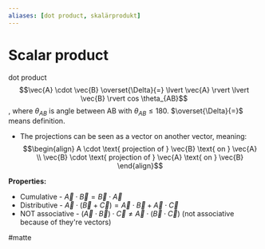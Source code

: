 ```yaml
---
aliases: [dot product, skalärprodukt]
---
```

# Scalar product
dot product
$$\vec{A} \cdot \vec{B}  \overset{\Delta}{=} \lvert \vec{A} \rvert \lvert \vec{B} \rvert cos \theta_{AB}$$, where $\theta_{AB}$ is angle between AB with $\theta_{AB} \leq 180$. $\overset{\Delta}{=}$ means definition.
- The projections can be seen as a vector on another vector, meaning: $$\begin{align}  A \cdot \text{ projection of } \vec{B} \text{ on } \vec{A} \\ \vec{B} \cdot \text{ projection of } \vec{A} \text{ on } \vec{B} \end{align}$$
  
**Properties:**
- Cumulative - $\vec{A} \cdot \vec{B} = \vec{B} \cdot \vec{A}$
- Distributive - $\vec{A} \cdot (\vec{B}+\vec{C}) = \vec{A} \cdot \vec{B} + \vec{A} \cdot \vec{C}$
- NOT associative - $(\vec{A} \cdot \vec{B}) \cdot \vec{C} \neq \vec{A} \cdot (\vec{B} \cdot \vec{C})$
(not associative because of they're vectors)

#matte 